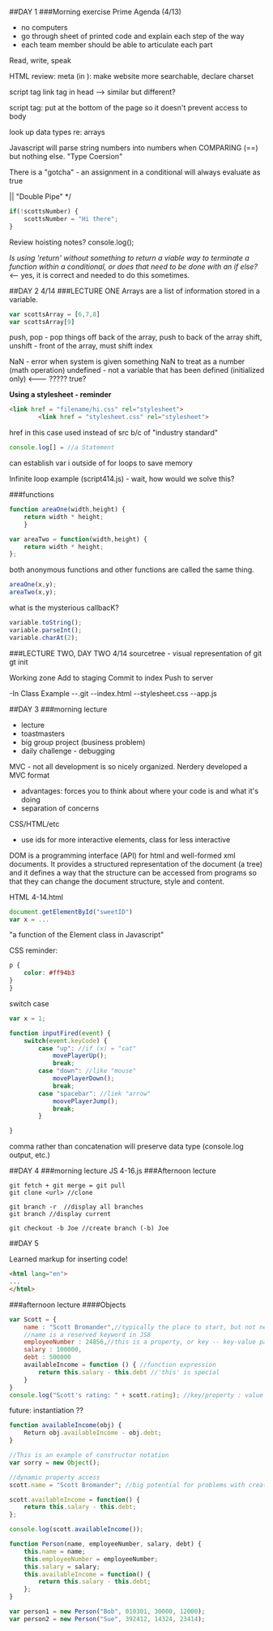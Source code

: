 ##DAY 1
###Morning exercise
Prime Agenda (4/13)
- no computers 
- go through sheet of printed code and explain each step of the way 
- each team member should be able to articulate each part 

Read, write, speak

HTML review: 
meta (in <head>): make website more searchable, declare charset 

script tag 
link tag in head 
--> similar but different? 

script tag: put at the bottom of the page so it doesn't prevent access to body 

look  up data types re: arrays

Javascript will parse string numbers into numbers when COMPARING (==) but nothing else. "Type Coersion"

There is a "gotcha" - an assignment in a conditional will always evaluate as true

|| "Double Pipe" */

```JavaScript
if(!scottsNumber) {
	scottsNumber = "Hi there"; 
}
```

Review hoisting notes? 
console.log();

_Is using 'return' without something to return a viable way to terminate a function within a conditional, or does that need to be done with an if else?_ <-- yes, it is correct and needed to do this sometimes. 

##DAY 2 4/14
###LECTURE ONE
Arrays are a list of information stored in a variable. 

```JavaScript
var scottsArray = [6,7,8]
var scottsArray[9]
```

push, pop - pop things off back of the array, push to back of the array
shift, unshift - front of the array, must shift index


NaN - error when system is given something NaN to treat as a number (math operation)
undefined - not a variable that has been defined (initialized only) <--- ????? true? 

**Using a stylesheet - reminder**
```html
<link href = "filename/hi.css" rel="stylesheet">
		<link href = "stylesheet.css" rel="stylesheet">
```
href in this case used instead of src b/c of "industry standard"

```JavaScript
console.log[] = //a Statement 
```

can establish var i outside of for loops to save memory

Infinite loop example (script414.js) - wait, how would we solve this? 

###functions 
```JavaScript
function areaOne(width,height) {
	return width * height;
	}

var areaTwo = function(width,height) {
	return width * height;
};
```

both anonymous functions and other functions are called the same thing. 
```JavaScript
areaOne(x,y);
areaTwo(x,y);
```

what is the mysterious callbacK? 

```JavaScript
variable.toString();
variable.parseInt();
variable.charAt(2); 
```

###LECTURE TWO, DAY TWO 4/14
sourcetree - visual representation of git
gt init

Working zone
Add to staging 
Commit to index
Push to server

-In Class Example
--.git 
--index.html
--stylesheet.css
--app.js

##DAY 3
###morning lecture
- lecture
- toastmasters 
- big group project (business problem)
- daily challenge - debugging

MVC - not all development is so nicely organized. 
Nerdery developed a MVC format 
- advantages: forces you to think about where your code is and what it's doing 
- separation of concerns 

CSS/HTML/etc
- use ids for more interactive elements, class for less interactive 

DOM is a programming interface (API) for html and well-formed xml documents. It provides a structured representation of the document (a tree) and it defines a way that the structure can be accessed from programs so that they can change the document structure, style and content.

HTML 4-14.html 
```JavaScript
document.getElementById("sweetID")
var x = ...
```
"a function of the Element class in Javascript"

CSS reminder: 
```css
p {
	color: #ff94b3	
}
}
```

switch case 
```JavaScript
var x = 1; 

function inputFired(event) {
	switch(event.keyCode) {
		case "up": //if (x) = "cat"
			movePlayerUp();
			break;
		case "down": //like "mouse"
			movePlayerDown();
			break;
		case "spacebar": //liek "arrow"
			moovePlayerJump();
			break;
		}

}
```
comma rather than concatenation will preserve data type (console.log output, etc.)

##DAY 4
###morning lecture 
JS 4-16.js
###Afternoon lecture
```unix
git fetch + git merge = git pull
git clone <url> //clone

git branch -r  //display all branches
git branch //display current 

git checkout -b Joe //create branch (-b) Joe
```

##DAY 5

Learned markup for inserting code! 
 ```html
<html lang="en">
...
</html>
```
###afternoon lecture
####Objects
```JavaScript
var Scott = {
	name : "Scott Bromander",//typically the place to start, but not necessarily
	//name is a reserved keyword in JS8
	employeeNumber : 24856,//this is a property, or key -- key-value pair
	salary : 100000, 
	debt : 500000
	availableIncome = function () { //function expression
		return this.salary - this.debt //'this' is special 
	}
}
console.log("Scott's rating: " + scott.rating); //key/property : value
```
future: instantiation ??

```JavaScript
function availableIncome(obj) {
	Return obj.availableIncome - obj.debt;
}

//This is an example of constructor notation
var sorry = new Object();

//dynamic property access
scott.name = "Scott Bromander"; //big potential for problems with creating new typo keys

scott.availableIncome = function() {
	return this.salary - this.debt;
}; 

console.log(scott.availableIncome());
```
```JavaScript
function Person(name, employeeNumber, salary, debt) {
	this.name = name; 
	this.employeeNumber = employeeNumber;
	this.salary = salary;
	this.availableIncome = function() {
		return this.salary - this.debt;
	};
}

var person1 = new Person("Bob", 010301, 30000, 12000);
var person2 = new Person("Sue", 392412, 14324, 23414);
```






